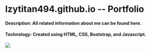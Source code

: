 # lzytitan494.github.io -- Portfolio

#### Description: All related information about me can be found here.
#### Technology: Created using HTML, CSS, Bootstrap, and Javascript.

<a href= "https://www.linkedin.com/in/anirudh-bhakar/"><img src="https://img.shields.io/badge/LinkedIn-0077B5?style=for-the-badge&logo=linkedin&logoColor=white"></a>
